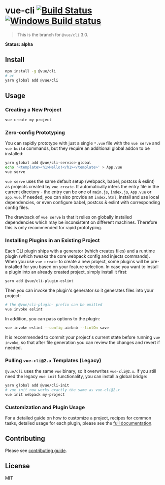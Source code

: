 # vue-cli [![Build Status](https://circleci.com/gh/vuejs/vue-cli/tree/dev.svg?style=shield)](https://circleci.com/gh/vuejs/vue-cli/tree/dev) [![Windows Build status](https://ci.appveyor.com/api/projects/status/487fqt71e4kf46iv/branch/dev?svg=true)](https://ci.appveyor.com/project/yyx990803/vue-cli-6b0a6/branch/dev)

> This is the branch for `@vue/cli` 3.0.

**Status: alpha**

## Install

``` sh
npm install -g @vue/cli
# or
yarn global add @vue/cli
```

## Usage

### Creating a New Project

``` sh
vue create my-project
```

### Zero-config Prototyping

You can rapidly prototype with just a single `*.vue` file with the `vue serve` and `vue build` commands, but they require an additional global addon to be installed:

``` sh
yarn global add @vue/cli-service-global
echo '<template><h1>Hello!</h1></template>' > App.vue
vue serve
```

`vue serve` uses the same default setup (webpack, babel, postcss & eslint) as projects created by `vue create`. It automatically infers the entry file in the current directory - the entry can be one of `main.js`, `index.js`, `App.vue` or `app.vue`. If needed, you can also provide an `index.html`, install and use local dependencies, or even configure babel, postcss & eslint with corresponding config files.

The drawback of `vue serve` is that it relies on globally installed dependencies which may be inconsistent on different machines. Therefore this is only recommended for rapid prototyping.

### Installing Plugins in an Existing Project

Each CLI plugin ships with a generator (which creates files) and a runtime plugin (which tweaks the core webpack config and injects commands). When you use `vue create` to create a new project, some plugins will be pre-installed for you based on your feature selection. In case you want to install a plugin into an already created project, simply install it first:

``` sh
yarn add @vue/cli-plugin-eslint
```

Then you can invoke the plugin's generator so it generates files into your project:

``` sh
# the @vue/cli-plugin- prefix can be omitted
vue invoke eslint
```

In addition, you can pass options to the plugin:

``` sh
vue invoke eslint --config airbnb --lintOn save
```

It is recommended to commit your project's current state before running `vue invoke`, so that after file generation you can review the changes and revert if needed.

### Pulling `vue-cli@2.x` Templates (Legacy)

`@vue/cli` uses the same `vue` binary, so it overwrites `vue-cli@2.x`. If you still need the legacy `vue init` functionality, you can install a global bridge:

``` sh
yarn global add @vue/cli-init
# vue init now works exactly the same as vue-cli@2.x
vue init webpack my-project
```

### Customization and Plugin Usage

For a detailed guide on how to customize a project, recipes for common tasks, detailed usage for each plugin, please see the [full documentation](https://github.com/vuejs/vue-cli/blob/dev/docs/README.md).

## Contributing

Please see [contributing guide](https://github.com/vuejs/vue-cli/blob/dev/.github/CONTRIBUTING.md).

## License

MIT
